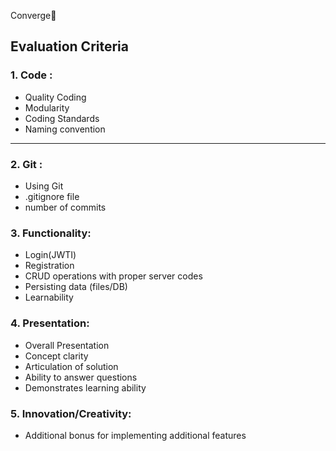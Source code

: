 Converge🧩




## Evaluation Criteria

### 1. Code :

* Quality Coding
* Modularity
* Coding Standards
* Naming convention

---
### 2. Git :

* Using Git
* .gitignore file
* number of commits

### 3. Functionality:

* Login(JWTI)
* Registration
* CRUD operations with proper server codes
* Persisting data (files/DB)
* Learnability

### 4. Presentation:

* Overall Presentation
* Concept clarity
* Articulation of solution
* Ability to answer questions
* Demonstrates learning ability

### 5. Innovation/Creativity:
* Additional bonus for implementing additional features
